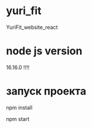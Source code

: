 # yuri_fit

YuriFit_website_react

# node js version 

16.16.0 !!!!

# запуск проекта 

npm install

npm start

